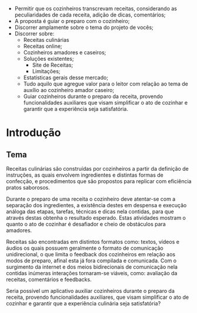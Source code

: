 
- Permitir que os cozinheiros transcrevam receitas, considerando as peculiaridades de cada receita, adição de dicas, comentários;
- A proposta é guiar o preparo com o cozinheiro;
- Discorrer amplamente sobre o tema do projeto de vocês;
- Discorrer sobre: 
  - Receitas culinárias
  - Receitas online;
  - Cozinheiros amadores e caseiros;
  - Soluções existentes;
    - Site de Receitas;
    - Limitações;
  - Estatísticas gerais desse mercado;
  - Tudo aquilo que agregue valor para o leitor com relação ao tema de auxílio ao cozinheiro amador caseiro;
  - Guiar cozinheiros durante o preparo da receita, provendo funcionalidades auxiliares que visam simplificar o ato de cozinhar e garantir que a experiência seja satisfatória.


# Introdução

## Tema
Receitas culinárias são construídas por cozinheiros a partir da definição de instruções, as quais envolvem ingredientes e distintas formas de confecção, e procedimentos que são propostos para replicar com eficiência pratos saborosos.

Durante o preparo de uma receita o cozinheiro deve atentar-se com a separação dos ingredientes, a existência destes em despensa e execução análoga das etapas, tarefas, técnicas e dicas nela contidas, para que através destas obtenha o resultado esperado. Estas atividades mostram o quanto o ato de cozinhar é desafiador e cheio de obstáculos para amadores. 

Receitas são encontradas em distintos formatos como: textos, vídeos e áudios os quais possuem geralmente o formato de comunicação unidirecional, o que limita o feedback dos cozinheiros em relação aos modos de preparo, afinal esta já fora compilada e comunicada.  Com o surgimento da internet e dos meios bidirecionais de comunicação nela contidas inúmeras interações tornaram-se viáveis, como: avaliação da receitas, comentários e feedbacks.

Seria possível um aplicativo auxiliar cozinheiros durante o preparo da receita, provendo funcionalidades auxiliares, que visam simplificar o ato de cozinhar e garantir que a experiência culinária seja satisfatória?
